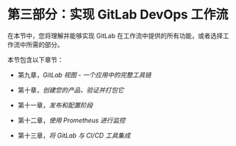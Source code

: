 # 第三部分：实现 GitLab DevOps 工作流

在本节中，您将理解并能够实现 GitLab 在工作流中提供的所有功能，或者选择工作流中所需的部分。

本节包含以下章节：

+   第九章，*GitLab 视图 - 一个应用中的完整工具链*

+   第十章，*创建您的产品，验证并打包它*

+   第十一章，*发布和配置阶段*

+   第十二章，*使用 Prometheus 进行监控*

+   第十三章，*将 GitLab 与 CI/CD 工具集成*
